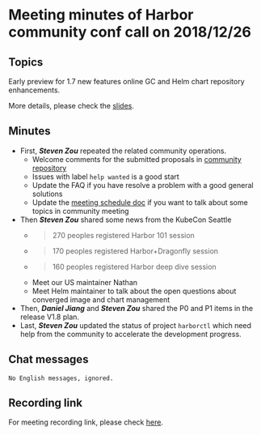 # Meeting minutes of Harbor community conf call on 2018/12/26

## Topics

Early preview for 1.7 new features online GC and Helm chart repository enhancements.

More details, please check the [slides](./community_call_2018-12-26.pptx).

## Minutes

* First, **_Steven Zou_** repeated the related community operations.
  * Welcome comments for the submitted proposals in [community repository](https://github.com/goharbor/community/pulls)
  * Issues with label `help wanted` is a good start
  * Update the FAQ if you have resolve a problem with a good general solutions
  * Update the [meeting schedule doc](https://github.com/goharbor/community/blob/master/MEETING_SCHEDULE.md) if you want to talk about some topics in community meeting
* Then **_Steven Zou_** shared some news from the KubeCon Seattle
  * >270 peoples registered Harbor 101 session
  * >170 peoples registered Harbor+Dragonfly session
  * >160 peoples registered Harbor deep dive session
  * Meet our US maintainer Nathan
  * Meet Helm maintainer to talk about the open questions about converged image and chart management
* Then, **_Daniel Jiang_** and **_Steven Zou_** shared the P0 and P1 items in the release V1.8 plan.
* Last, **_Steven Zou_** updated the status of project `harborctl` which need help from the community to accelerate the development progress.

## Chat messages

```
No English messages, ignored.
```

## Recording link

For meeting recording link, please check [here](https://zoom.us/recording/share/t_F2PdraDA7h8Lbmr-7TIV1gXMWQFYsShGnYfNY7VFqwIumekTziMw?startTime=1545829608000).
